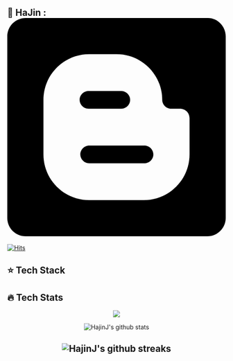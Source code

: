 ## :running: HaJin : <svg role="img" viewBox="0 0 24 24" xmlns="http://www.w3.org/2000/svg"><title>Blogger</title><path d="M21.976 24H2.026C.9 24 0 23.1 0 21.976V2.026C0 .9.9 0 2.025 0H22.05C23.1 0 24 .9 24 2.025v19.95C24 23.1 23.1 24 21.976 24zM12 3.975H9c-2.775 0-5.025 2.25-5.025 5.025v6c0 2.774 2.25 5.024 5.025 5.024h6c2.774 0 5.024-2.25 5.024-5.024v-3.975c0-.6-.45-1.05-1.05-1.05H18c-.524 0-.976-.45-.976-.976 0-2.776-2.25-5.026-5.024-5.026zm3.074 12H9c-.525 0-.975-.45-.975-.975s.45-.976.975-.976h6.074c.526 0 .977.45.977.976s-.45.976-.975.976zm-2.55-7.95c.527 0 .976.45.976.975s-.45.975-.975.975h-3.6c-.525 0-.976-.45-.976-.975s.45-.975.975-.975h3.6z"/></svg>
[![Hits](https://hits.seeyoufarm.com/api/count/incr/badge.svg?url=https%3A%2F%2Fgithub.com%2FHajinJ&count_bg=%236AA4A7&title_bg=%23B72626&icon=googlefit.svg&icon_color=%23FFFFFF&title=Today&edge_flat=false)](https://hits.seeyoufarm.com)
## :star: Tech Stack
## :fire: Tech Stats
<div align=center>

<a href="https://opgc.me/#/users/hajinJ" target="_blank"><img src="https://api.opgc.me/githubs/users/hajinJ/tag/?theme=basic" /></a>

![HajinJ's github stats](https://github-readme-stats-git-masterrstaa-rickstaa.vercel.app/api?username=hajinJ&count_private=true&show_icons=true&theme=algolia)

![HajinJ's github streaks](https://github-readme-streak-stats.herokuapp.com/?user=hajinJ&stroke=ffffff&background=050F2C&ring=0194DD&fire=0194DD&currStreakNum=ffffff&currStreakLabel=0194DD&sideNums=ffffff&sideLabels=ffffff&dates=ffffff)
---
